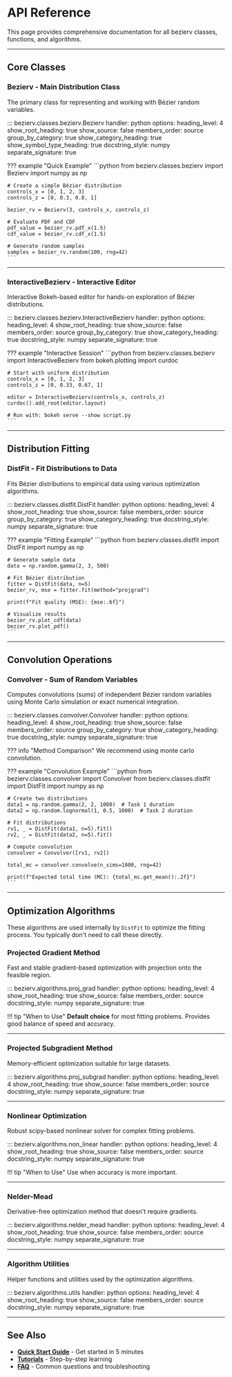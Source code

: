 # API Reference

This page provides comprehensive documentation for all bezierv classes, functions, and algorithms.

---

## Core Classes

### Bezierv - Main Distribution Class

The primary class for representing and working with Bézier random variables.

::: bezierv.classes.bezierv.Bezierv
    handler: python
    options:
      heading_level: 4
      show_root_heading: true
      show_source: false
      members_order: source
      group_by_category: true
      show_category_heading: true
      show_symbol_type_heading: true
      docstring_style: numpy
      separate_signature: true

??? example "Quick Example"
    ```python
    from bezierv.classes.bezierv import Bezierv
    import numpy as np
    
    # Create a simple Bézier distribution
    controls_x = [0, 1, 2, 3]
    controls_z = [0, 0.3, 0.8, 1]
    
    bezier_rv = Bezierv(3, controls_x, controls_z)
    
    # Evaluate PDF and CDF
    pdf_value = bezier_rv.pdf_x(1.5)
    cdf_value = bezier_rv.cdf_x(1.5)
    
    # Generate random samples
    samples = bezier_rv.random(100, rng=42)
    ```

---

### InteractiveBezierv - Interactive Editor

Interactive Bokeh-based editor for hands-on exploration of Bézier distributions.

::: bezierv.classes.bezierv.InteractiveBezierv
    handler: python
    options:
      heading_level: 4
      show_root_heading: true
      show_source: false
      members_order: source
      group_by_category: true
      show_category_heading: true
      docstring_style: numpy
      separate_signature: true

??? example "Interactive Session"
    ```python
    from bezierv.classes.bezierv import InteractiveBezierv
    from bokeh.plotting import curdoc
    
    # Start with uniform distribution
    controls_x = [0, 1, 2, 3]
    controls_z = [0, 0.33, 0.67, 1]
    
    editor = InteractiveBezierv(controls_x, controls_z)
    curdoc().add_root(editor.layout)
    
    # Run with: bokeh serve --show script.py
    ```

---

## Distribution Fitting

### DistFit - Fit Distributions to Data

Fits Bézier distributions to empirical data using various optimization algorithms.

::: bezierv.classes.distfit.DistFit
    handler: python
    options:
      heading_level: 4
      show_root_heading: true
      show_source: false
      members_order: source
      group_by_category: true
      show_category_heading: true
      docstring_style: numpy
      separate_signature: true

??? example "Fitting Example"
    ```python
    from bezierv.classes.distfit import DistFit
    import numpy as np
    
    # Generate sample data
    data = np.random.gamma(2, 3, 500)
    
    # Fit Bézier distribution
    fitter = DistFit(data, n=5)
    bezier_rv, mse = fitter.fit(method="projgrad")
    
    print(f"Fit quality (MSE): {mse:.6f}")
    
    # Visualize results
    bezier_rv.plot_cdf(data)
    bezier_rv.plot_pdf()
    ```

---

## Convolution Operations

### Convolver - Sum of Random Variables

Computes convolutions (sums) of independent Bézier random variables using Monte Carlo simulation or exact numerical integration.

::: bezierv.classes.convolver.Convolver
    handler: python
    options:
      heading_level: 4
      show_root_heading: true
      show_source: false
      members_order: source
      group_by_category: true
      show_category_heading: true
      docstring_style: numpy
      separate_signature: true

??? info "Method Comparison"
    We recommend using monte carlo convolution.

??? example "Convolution Example"
    ```python
    from bezierv.classes.convolver import Convolver
    from bezierv.classes.distfit import DistFit
    import numpy as np
    
    # Create two distributions
    data1 = np.random.gamma(2, 2, 1000)  # Task 1 duration
    data2 = np.random.lognormal(1, 0.5, 1000)  # Task 2 duration
    
    # Fit distributions
    rv1, _ = DistFit(data1, n=5).fit()
    rv2, _ = DistFit(data2, n=5).fit()
    
    # Compute convolution
    convolver = Convolver([rv1, rv2])
    
    total_mc = convolver.convolve(n_sims=1000, rng=42)
    
    print(f"Expected total time (MC): {total_mc.get_mean():.2f}")
    ```

---

## Optimization Algorithms

These algorithms are used internally by `DistFit` to optimize the fitting process. You typically don't need to call these directly.

### Projected Gradient Method

Fast and stable gradient-based optimization with projection onto the feasible region.

::: bezierv.algorithms.proj_grad
    handler: python
    options:
      heading_level: 4
      show_root_heading: true
      show_source: false
      members_order: source
      docstring_style: numpy
      separate_signature: true

!!! tip "When to Use"
    **Default choice** for most fitting problems. Provides good balance of speed and accuracy.

---

### Projected Subgradient Method

Memory-efficient optimization suitable for large datasets.

::: bezierv.algorithms.proj_subgrad
    handler: python
    options:
      heading_level: 4
      show_root_heading: true
      show_source: false
      members_order: source
      docstring_style: numpy
      separate_signature: true

---

### Nonlinear Optimization

Robust scipy-based nonlinear solver for complex fitting problems.

::: bezierv.algorithms.non_linear
    handler: python
    options:
      heading_level: 4
      show_root_heading: true
      show_source: false
      members_order: source
      docstring_style: numpy
      separate_signature: true

!!! tip "When to Use"
    Use when accuracy is more important.

---

### Nelder-Mead

Derivative-free optimization method that doesn't require gradients.

::: bezierv.algorithms.nelder_mead
    handler: python
    options:
      heading_level: 4
      show_root_heading: true
      show_source: false
      members_order: source
      docstring_style: numpy
      separate_signature: true

---

### Algorithm Utilities

Helper functions and utilities used by the optimization algorithms.

::: bezierv.algorithms.utils
    handler: python
    options:
      heading_level: 4
      show_root_heading: true
      show_source: false
      members_order: source
      docstring_style: numpy
      separate_signature: true

---

## See Also

- **[Quick Start Guide](index.md#quick-start)** - Get started in 5 minutes
- **[Tutorials](tutorials.md)** - Step-by-step learning
- **[FAQ](faq.md)** - Common questions and troubleshooting
